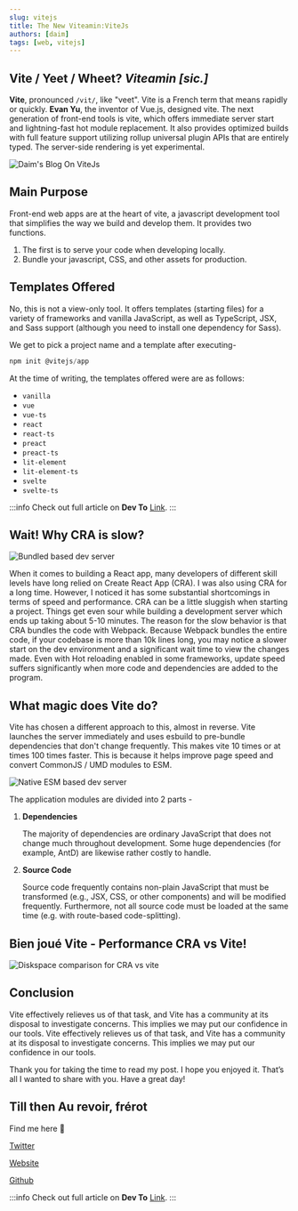 ```yaml
---
slug: vitejs
title: The New Viteamin:ViteJs
authors: [daim]
tags: [web, vitejs]
---
```


## Vite / Yeet / Wheet? _Viteamin [sic.]_

**Vite**, pronounced `/vit/`, like "veet". Vite is a French term that means rapidly or quickly. **Evan Yu**, the inventor of Vue.js, designed vite. The next generation of front-end tools is vite, which offers immediate server start and lightning-fast hot module replacement. It also provides optimized builds with full feature support utilizing rollup universal plugin APIs that are entirely typed. The server-side rendering is yet experimental.

![Daim's Blog On ViteJs](https://res.cloudinary.com/practicaldev/image/fetch/s--cB6KZs31--/c_imagga_scale,f_auto,fl_progressive,h_420,q_auto,w_1000/https://dev-to-uploads.s3.amazonaws.com/uploads/articles/e39hcxy1wlqdf20nywk3.png)

## Main Purpose

Front-end web apps are at the heart of vite, a javascript development tool that simplifies the way we build and develop them. It provides two functions.

1. The first is to serve your code when developing locally.
2. Bundle your javascript, CSS, and other assets for production.

## Templates Offered

No, this is not a view-only tool. It offers templates (starting files) for a variety of frameworks and vanilla JavaScript, as well as TypeScript, JSX, and Sass support (although you need to install one dependency for Sass).

We get to pick a project name and a template after executing-

```jsx
npm init @vitejs/app
```

At the time of writing, the templates offered were are as follows:

- `vanilla`
- `vue`
- `vue-ts`
- `react`
- `react-ts`
- `preact`
- `preact-ts`
- `lit-element`
- `lit-element-ts`
- `svelte`
- `svelte-ts`

:::info
Check out full article on **Dev To** [Link](https://dev.to/i_am_daim/the-new-viteamin-vitejs--3ekg).
:::

## Wait! Why CRA is slow?

![Bundled based dev server](https://dev-to-uploads.s3.amazonaws.com/uploads/articles/96u25ximvvf1f8kl4u75.png)

When it comes to building a React app, many developers of different skill levels have long relied on Create React App (CRA). I was also using CRA for a long time. However, I noticed it has some substantial shortcomings in terms of speed and performance. CRA can be a little sluggish when starting a project. Things get even sour while building a development server which ends up taking about 5-10 minutes.
The reason for the slow behavior is that CRA bundles the code with Webpack. Because Webpack bundles the entire code, if your codebase is more than 10k lines long, you may notice a slower start on the dev environment and a significant wait time to view the changes made. Even with Hot reloading enabled in some frameworks, update speed suffers significantly when more code and dependencies are added to the program.

## What magic does Vite do?

Vite has chosen a different approach to this, almost in reverse. Vite launches the server immediately and uses esbuild to pre-bundle dependencies that don't change frequently. This makes vite 10 times or at times 100 times faster. This is because it helps improve page speed and convert CommonJS / UMD modules to ESM.

![Native ESM based dev server](https://dev-to-uploads.s3.amazonaws.com/uploads/articles/9x2g3084dczrz7k3pml8.png)

The application modules are divided into 2 parts -

1. **Dependencies**

   The majority of dependencies are ordinary JavaScript that does not change much throughout development. Some huge dependencies (for example, AntD) are likewise rather costly to handle.

2. **Source Code**

   Source code frequently contains non-plain JavaScript that must be transformed (e.g., JSX, CSS, or other components) and will be modified frequently. Furthermore, not all source code must be loaded at the same time (e.g. with route-based code-splitting).

## Bien joué Vite - Performance CRA vs Vite!

![Diskspace comparison for CRA vs vite](https://dev-to-uploads.s3.amazonaws.com/uploads/articles/6cj8x1su2kptfouh0cod.jpg)

## Conclusion

Vite effectively relieves us of that task, and Vite has a community at its disposal to investigate concerns. This implies we may put our confidence in our tools. Vite effectively relieves us of that task, and Vite has a community at its disposal to investigate concerns. This implies we may put our confidence in our tools.

Thank you for taking the time to read my post. I hope you enjoyed it. That’s all I wanted to share with you. Have a great day!

## **Till then Au revoir, frérot**

Find me here 🤩

[Twitter](https://twitter.com/i_am_daim)

[Website](https://daimk1.web.app/)

[Github](https://github.com/Daim-Nickel-Penny)

:::info
Check out full article on **Dev To** [Link](https://dev.to/i_am_daim/the-new-viteamin-vitejs--3ekg).
:::
